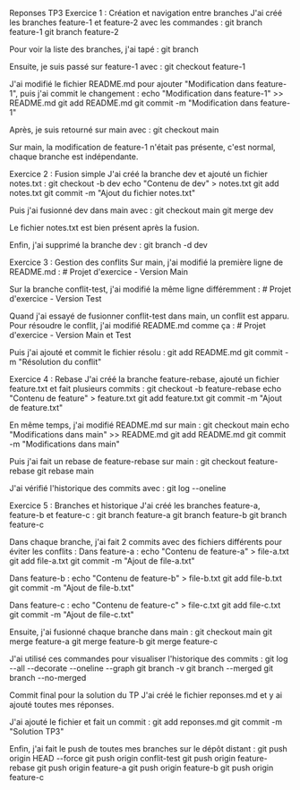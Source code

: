 Reponses TP3
Exercice 1 : Création et navigation entre branches
J'ai créé les branches feature-1 et feature-2 avec les commandes : git branch feature-1
git branch feature-2

Pour voir la liste des branches, j'ai tapé : git branch

Ensuite, je suis passé sur feature-1 avec : git checkout feature-1

J'ai modifié le fichier README.md pour ajouter "Modification dans feature-1", puis j'ai commit le changement : echo "Modification dans feature-1" >> README.md
git add README.md
git commit -m "Modification dans feature-1"

Après, je suis retourné sur main avec : git checkout main

Sur main, la modification de feature-1 n'était pas présente, c'est normal, chaque branche est indépendante.

Exercice 2 : Fusion simple
J'ai créé la branche dev et ajouté un fichier notes.txt : git checkout -b dev
echo "Contenu de dev" > notes.txt
git add notes.txt
git commit -m "Ajout du fichier notes.txt"

Puis j'ai fusionné dev dans main avec : git checkout main
git merge dev

Le fichier notes.txt est bien présent après la fusion.

Enfin, j'ai supprimé la branche dev : git branch -d dev

Exercice 3 : Gestion des conflits
Sur main, j'ai modifié la première ligne de README.md : # Projet d'exercice - Version Main

Sur la branche conflit-test, j'ai modifié la même ligne différemment : # Projet d'exercice - Version Test

Quand j'ai essayé de fusionner conflit-test dans main, un conflit est apparu. Pour résoudre le conflit, j'ai modifié README.md comme ça : # Projet d'exercice - Version Main et Test

Puis j'ai ajouté et commit le fichier résolu : git add README.md
git commit -m "Résolution du conflit"

Exercice 4 : Rebase
J'ai créé la branche feature-rebase, ajouté un fichier feature.txt et fait plusieurs commits : git checkout -b feature-rebase
echo "Contenu de feature" > feature.txt
git add feature.txt
git commit -m "Ajout de feature.txt"

En même temps, j'ai modifié README.md sur main : git checkout main
echo "Modifications dans main" >> README.md
git add README.md
git commit -m "Modifications dans main"

Puis j'ai fait un rebase de feature-rebase sur main : git checkout feature-rebase
git rebase main

J'ai vérifié l'historique des commits avec : git log --oneline

Exercice 5 : Branches et historique
J'ai créé les branches feature-a, feature-b et feature-c : git branch feature-a
git branch feature-b
git branch feature-c

Dans chaque branche, j'ai fait 2 commits avec des fichiers différents pour éviter les conflits : Dans feature-a :
echo "Contenu de feature-a" > file-a.txt
git add file-a.txt
git commit -m "Ajout de file-a.txt"

Dans feature-b :
echo "Contenu de feature-b" > file-b.txt
git add file-b.txt
git commit -m "Ajout de file-b.txt"

Dans feature-c :
echo "Contenu de feature-c" > file-c.txt
git add file-c.txt
git commit -m "Ajout de file-c.txt"

Ensuite, j'ai fusionné chaque branche dans main : git checkout main
git merge feature-a
git merge feature-b
git merge feature-c

J'ai utilisé ces commandes pour visualiser l'historique des commits : git log --all --decorate --oneline --graph
git branch -v
git branch --merged
git branch --no-merged

Commit final pour la solution du TP
J'ai créé le fichier reponses.md et y ai ajouté toutes mes réponses.

J'ai ajouté le fichier et fait un commit : git add reponses.md
git commit -m "Solution TP3"

Enfin, j'ai fait le push de toutes mes branches sur le dépôt distant : git push origin HEAD --force
git push origin conflit-test
git push origin feature-rebase
git push origin feature-a
git push origin feature-b
git push origin feature-c

